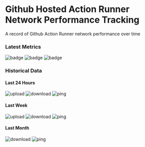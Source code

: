 # Github Hosted Action Runner Network Performance Tracking
A record of Github Action Runner network performance over time
### Latest Metrics
![badge](https://img.shields.io/badge/Upload%20Speed-2246.0%20Mb%2Fs-blue?style=flat-square&logo=appveyor) ![badge](https://img.shields.io/badge/Download%20Speed-1366.0%20Mb%2Fs-blue?style=flat-square&logo=appveyor) ![badge](https://img.shields.io/badge/Ping-9.0%20ms-blue?style=flat-square&logo=appveyor)
### Historical Data
#### Last 24 Hours 
 ![upload](https://quickchart.io/chart?c=%7B%22encoding%22%3A%22url%22%2C%22type%22%3A%22line%22%2C%22data%22%3A%7B%22labels%22%3A%5B%2207%2F29%2C+16%3A26%22%2C%2207%2F29%2C+16%3A42%22%2C%2207%2F29%2C+16%3A50%22%2C%2207%2F29%2C+16%3A55%22%2C%2207%2F29%2C+17%3A07%22%2C%2207%2F29%2C+17%3A28%22%2C%2207%2F29%2C+18%3A20%22%2C%2207%2F29%2C+18%3A36%22%2C%2207%2F29%2C+18%3A48%22%2C%2207%2F29%2C+19%3A00%22%2C%2207%2F29%2C+21%3A13%22%2C%2207%2F29%2C+22%3A36%22%2C%2207%2F29%2C+22%3A53%22%2C%2207%2F29%2C+23%3A11%22%2C%2207%2F30%2C+00%3A29%22%2C%2207%2F30%2C+00%3A52%22%2C%2207%2F30%2C+01%3A16%22%2C%2207%2F30%2C+02%3A34%22%2C%2207%2F30%2C+02%3A51%22%2C%2207%2F30%2C+03%3A08%22%2C%2207%2F30%2C+04%3A31%22%2C%2207%2F30%2C+04%3A49%22%2C%2207%2F30%2C+05%3A01%22%2C%2207%2F30%2C+05%3A21%22%2C%2207%2F30%2C+06%3A31%22%2C%2207%2F30%2C+06%3A48%22%2C%2207%2F30%2C+07%3A00%22%2C%2207%2F30%2C+07%3A17%22%2C%2207%2F30%2C+08%3A29%22%2C%2207%2F30%2C+08%3A41%22%5D%2C%22datasets%22%3A%5B%7B%22label%22%3A%22Upload+Speed%2C+Mb%2Fs%22%2C%22data%22%3A%5B1283.0%2C2401.0%2C1828.0%2C2313.0%2C1660.0%2C1650.0%2C1710.0%2C2196.0%2C2097.0%2C2052.0%2C1329.0%2C1739.0%2C2257.0%2C1594.0%2C1713.0%2C2110.0%2C1323.0%2C2106.0%2C1657.0%2C2037.0%2C2099.0%2C1413.0%2C2196.0%2C504.0%2C2423.0%2C425.0%2C2339.0%2C1440.0%2C1718.0%2C2246.0%5D%7D%5D%7D%2C%22options%22%3A%7B%22scales%22%3A%7B%22xAxes%22%3A%5B%7B%22type%22%3A%22time%22%7D%5D%7D%7D%7D&w=300&h=300&bkg=%23ffffff&devicePixelRatio=1.0&f=png)
 ![download](https://quickchart.io/chart?c=%7B%22encoding%22%3A%22url%22%2C%22type%22%3A%22line%22%2C%22data%22%3A%7B%22labels%22%3A%5B%2207%2F29%2C+16%3A26%22%2C%2207%2F29%2C+16%3A42%22%2C%2207%2F29%2C+16%3A50%22%2C%2207%2F29%2C+16%3A55%22%2C%2207%2F29%2C+17%3A07%22%2C%2207%2F29%2C+17%3A28%22%2C%2207%2F29%2C+18%3A20%22%2C%2207%2F29%2C+18%3A36%22%2C%2207%2F29%2C+18%3A48%22%2C%2207%2F29%2C+19%3A00%22%2C%2207%2F29%2C+21%3A13%22%2C%2207%2F29%2C+22%3A36%22%2C%2207%2F29%2C+22%3A53%22%2C%2207%2F29%2C+23%3A11%22%2C%2207%2F30%2C+00%3A29%22%2C%2207%2F30%2C+00%3A52%22%2C%2207%2F30%2C+01%3A16%22%2C%2207%2F30%2C+02%3A34%22%2C%2207%2F30%2C+02%3A51%22%2C%2207%2F30%2C+03%3A08%22%2C%2207%2F30%2C+04%3A31%22%2C%2207%2F30%2C+04%3A49%22%2C%2207%2F30%2C+05%3A01%22%2C%2207%2F30%2C+05%3A21%22%2C%2207%2F30%2C+06%3A31%22%2C%2207%2F30%2C+06%3A48%22%2C%2207%2F30%2C+07%3A00%22%2C%2207%2F30%2C+07%3A17%22%2C%2207%2F30%2C+08%3A29%22%2C%2207%2F30%2C+08%3A41%22%5D%2C%22datasets%22%3A%5B%7B%22label%22%3A%22Download+Speed%2C+Mb%2Fs%22%2C%22data%22%3A%5B1032.0%2C1422.0%2C1275.0%2C1272.0%2C1270.0%2C1317.0%2C1292.0%2C1349.0%2C1383.0%2C1406.0%2C667.0%2C1328.0%2C1417.0%2C1129.0%2C1344.0%2C1428.0%2C1103.0%2C1276.0%2C1339.0%2C1390.0%2C1361.0%2C1039.0%2C1242.0%2C1262.0%2C1374.0%2C1286.0%2C1365.0%2C1270.0%2C1272.0%2C1366.0%5D%7D%5D%7D%2C%22options%22%3A%7B%22scales%22%3A%7B%22xAxes%22%3A%5B%7B%22type%22%3A%22time%22%7D%5D%7D%7D%7D&w=300&h=300&bkg=%23ffffff&devicePixelRatio=1.0&f=png)
 ![ping](https://quickchart.io/chart?c=%7B%22encoding%22%3A%22url%22%2C%22type%22%3A%22line%22%2C%22data%22%3A%7B%22labels%22%3A%5B%2207%2F29%2C+16%3A26%22%2C%2207%2F29%2C+16%3A42%22%2C%2207%2F29%2C+16%3A50%22%2C%2207%2F29%2C+16%3A55%22%2C%2207%2F29%2C+17%3A07%22%2C%2207%2F29%2C+17%3A28%22%2C%2207%2F29%2C+18%3A20%22%2C%2207%2F29%2C+18%3A36%22%2C%2207%2F29%2C+18%3A48%22%2C%2207%2F29%2C+19%3A00%22%2C%2207%2F29%2C+21%3A13%22%2C%2207%2F29%2C+22%3A36%22%2C%2207%2F29%2C+22%3A53%22%2C%2207%2F29%2C+23%3A11%22%2C%2207%2F30%2C+00%3A29%22%2C%2207%2F30%2C+00%3A52%22%2C%2207%2F30%2C+01%3A16%22%2C%2207%2F30%2C+02%3A34%22%2C%2207%2F30%2C+02%3A51%22%2C%2207%2F30%2C+03%3A08%22%2C%2207%2F30%2C+04%3A31%22%2C%2207%2F30%2C+04%3A49%22%2C%2207%2F30%2C+05%3A01%22%2C%2207%2F30%2C+05%3A21%22%2C%2207%2F30%2C+06%3A31%22%2C%2207%2F30%2C+06%3A48%22%2C%2207%2F30%2C+07%3A00%22%2C%2207%2F30%2C+07%3A17%22%2C%2207%2F30%2C+08%3A29%22%2C%2207%2F30%2C+08%3A41%22%5D%2C%22datasets%22%3A%5B%7B%22label%22%3A%22Ping%2C+ms%22%2C%22data%22%3A%5B16.0%2C4.0%2C5.0%2C5.0%2C16.0%2C15.0%2C5.0%2C12.0%2C9.0%2C12.0%2C30.0%2C15.0%2C16.0%2C17.0%2C3.0%2C9.0%2C27.0%2C12.0%2C9.0%2C6.0%2C36.0%2C29.0%2C9.0%2C3.0%2C12.0%2C5.0%2C6.0%2C15.0%2C13.0%2C9.0%5D%7D%5D%7D%2C%22options%22%3A%7B%22scales%22%3A%7B%22xAxes%22%3A%5B%7B%22type%22%3A%22time%22%7D%5D%7D%7D%7D&w=300&h=300&bkg=%23ffffff&devicePixelRatio=1.0&f=png)
#### Last Week
 ![upload](https://quickchart.io/chart?c=%7B%22encoding%22%3A%22url%22%2C%22type%22%3A%22line%22%2C%22data%22%3A%7B%22labels%22%3A%5B%2207%2F29%2C+16%3A26%22%2C%2207%2F29%2C+16%3A42%22%2C%2207%2F29%2C+16%3A50%22%2C%2207%2F29%2C+16%3A55%22%2C%2207%2F29%2C+17%3A07%22%2C%2207%2F29%2C+17%3A28%22%2C%2207%2F29%2C+18%3A20%22%2C%2207%2F29%2C+18%3A36%22%2C%2207%2F29%2C+18%3A48%22%2C%2207%2F29%2C+19%3A00%22%2C%2207%2F29%2C+21%3A13%22%2C%2207%2F29%2C+22%3A36%22%2C%2207%2F29%2C+22%3A53%22%2C%2207%2F29%2C+23%3A11%22%2C%2207%2F30%2C+00%3A29%22%2C%2207%2F30%2C+00%3A52%22%2C%2207%2F30%2C+01%3A16%22%2C%2207%2F30%2C+02%3A34%22%2C%2207%2F30%2C+02%3A51%22%2C%2207%2F30%2C+03%3A08%22%2C%2207%2F30%2C+04%3A31%22%2C%2207%2F30%2C+04%3A49%22%2C%2207%2F30%2C+05%3A01%22%2C%2207%2F30%2C+05%3A21%22%2C%2207%2F30%2C+06%3A31%22%2C%2207%2F30%2C+06%3A48%22%2C%2207%2F30%2C+07%3A00%22%2C%2207%2F30%2C+07%3A17%22%2C%2207%2F30%2C+08%3A29%22%2C%2207%2F30%2C+08%3A41%22%5D%2C%22datasets%22%3A%5B%7B%22label%22%3A%22Upload+Speed%2C+Mb%2Fs%22%2C%22data%22%3A%5B1283.0%2C2401.0%2C1828.0%2C2313.0%2C1660.0%2C1650.0%2C1710.0%2C2196.0%2C2097.0%2C2052.0%2C1329.0%2C1739.0%2C2257.0%2C1594.0%2C1713.0%2C2110.0%2C1323.0%2C2106.0%2C1657.0%2C2037.0%2C2099.0%2C1413.0%2C2196.0%2C504.0%2C2423.0%2C425.0%2C2339.0%2C1440.0%2C1718.0%2C2246.0%5D%7D%5D%7D%2C%22options%22%3A%7B%22scales%22%3A%7B%22xAxes%22%3A%5B%7B%22type%22%3A%22time%22%7D%5D%7D%7D%7D&w=300&h=300&bkg=%23ffffff&devicePixelRatio=1.0&f=png)
 ![download](https://quickchart.io/chart?c=%7B%22encoding%22%3A%22url%22%2C%22type%22%3A%22line%22%2C%22data%22%3A%7B%22labels%22%3A%5B%2207%2F29%2C+16%3A26%22%2C%2207%2F29%2C+16%3A42%22%2C%2207%2F29%2C+16%3A50%22%2C%2207%2F29%2C+16%3A55%22%2C%2207%2F29%2C+17%3A07%22%2C%2207%2F29%2C+17%3A28%22%2C%2207%2F29%2C+18%3A20%22%2C%2207%2F29%2C+18%3A36%22%2C%2207%2F29%2C+18%3A48%22%2C%2207%2F29%2C+19%3A00%22%2C%2207%2F29%2C+21%3A13%22%2C%2207%2F29%2C+22%3A36%22%2C%2207%2F29%2C+22%3A53%22%2C%2207%2F29%2C+23%3A11%22%2C%2207%2F30%2C+00%3A29%22%2C%2207%2F30%2C+00%3A52%22%2C%2207%2F30%2C+01%3A16%22%2C%2207%2F30%2C+02%3A34%22%2C%2207%2F30%2C+02%3A51%22%2C%2207%2F30%2C+03%3A08%22%2C%2207%2F30%2C+04%3A31%22%2C%2207%2F30%2C+04%3A49%22%2C%2207%2F30%2C+05%3A01%22%2C%2207%2F30%2C+05%3A21%22%2C%2207%2F30%2C+06%3A31%22%2C%2207%2F30%2C+06%3A48%22%2C%2207%2F30%2C+07%3A00%22%2C%2207%2F30%2C+07%3A17%22%2C%2207%2F30%2C+08%3A29%22%2C%2207%2F30%2C+08%3A41%22%5D%2C%22datasets%22%3A%5B%7B%22label%22%3A%22Download+Speed%2C+Mb%2Fs%22%2C%22data%22%3A%5B1032.0%2C1422.0%2C1275.0%2C1272.0%2C1270.0%2C1317.0%2C1292.0%2C1349.0%2C1383.0%2C1406.0%2C667.0%2C1328.0%2C1417.0%2C1129.0%2C1344.0%2C1428.0%2C1103.0%2C1276.0%2C1339.0%2C1390.0%2C1361.0%2C1039.0%2C1242.0%2C1262.0%2C1374.0%2C1286.0%2C1365.0%2C1270.0%2C1272.0%2C1366.0%5D%7D%5D%7D%2C%22options%22%3A%7B%22scales%22%3A%7B%22xAxes%22%3A%5B%7B%22type%22%3A%22time%22%7D%5D%7D%7D%7D&w=300&h=300&bkg=%23ffffff&devicePixelRatio=1.0&f=png)
 ![ping](https://quickchart.io/chart?c=%7B%22encoding%22%3A%22url%22%2C%22type%22%3A%22line%22%2C%22data%22%3A%7B%22labels%22%3A%5B%2207%2F29%2C+16%3A26%22%2C%2207%2F29%2C+16%3A42%22%2C%2207%2F29%2C+16%3A50%22%2C%2207%2F29%2C+16%3A55%22%2C%2207%2F29%2C+17%3A07%22%2C%2207%2F29%2C+17%3A28%22%2C%2207%2F29%2C+18%3A20%22%2C%2207%2F29%2C+18%3A36%22%2C%2207%2F29%2C+18%3A48%22%2C%2207%2F29%2C+19%3A00%22%2C%2207%2F29%2C+21%3A13%22%2C%2207%2F29%2C+22%3A36%22%2C%2207%2F29%2C+22%3A53%22%2C%2207%2F29%2C+23%3A11%22%2C%2207%2F30%2C+00%3A29%22%2C%2207%2F30%2C+00%3A52%22%2C%2207%2F30%2C+01%3A16%22%2C%2207%2F30%2C+02%3A34%22%2C%2207%2F30%2C+02%3A51%22%2C%2207%2F30%2C+03%3A08%22%2C%2207%2F30%2C+04%3A31%22%2C%2207%2F30%2C+04%3A49%22%2C%2207%2F30%2C+05%3A01%22%2C%2207%2F30%2C+05%3A21%22%2C%2207%2F30%2C+06%3A31%22%2C%2207%2F30%2C+06%3A48%22%2C%2207%2F30%2C+07%3A00%22%2C%2207%2F30%2C+07%3A17%22%2C%2207%2F30%2C+08%3A29%22%2C%2207%2F30%2C+08%3A41%22%5D%2C%22datasets%22%3A%5B%7B%22label%22%3A%22Ping%2C+ms%22%2C%22data%22%3A%5B16.0%2C4.0%2C5.0%2C5.0%2C16.0%2C15.0%2C5.0%2C12.0%2C9.0%2C12.0%2C30.0%2C15.0%2C16.0%2C17.0%2C3.0%2C9.0%2C27.0%2C12.0%2C9.0%2C6.0%2C36.0%2C29.0%2C9.0%2C3.0%2C12.0%2C5.0%2C6.0%2C15.0%2C13.0%2C9.0%5D%7D%5D%7D%2C%22options%22%3A%7B%22scales%22%3A%7B%22xAxes%22%3A%5B%7B%22type%22%3A%22time%22%7D%5D%7D%7D%7D&w=300&h=300&bkg=%23ffffff&devicePixelRatio=1.0&f=png)
#### Last Month
 
 ![download](https://quickchart.io/chart?c=%7B%22encoding%22%3A%22url%22%2C%22type%22%3A%22line%22%2C%22data%22%3A%7B%22labels%22%3A%5B%2207%2F29%2C+16%3A26%22%2C%2207%2F29%2C+16%3A42%22%2C%2207%2F29%2C+16%3A50%22%2C%2207%2F29%2C+16%3A55%22%2C%2207%2F29%2C+17%3A07%22%2C%2207%2F29%2C+17%3A28%22%2C%2207%2F29%2C+18%3A20%22%2C%2207%2F29%2C+18%3A36%22%2C%2207%2F29%2C+18%3A48%22%2C%2207%2F29%2C+19%3A00%22%2C%2207%2F29%2C+21%3A13%22%2C%2207%2F29%2C+22%3A36%22%2C%2207%2F29%2C+22%3A53%22%2C%2207%2F29%2C+23%3A11%22%2C%2207%2F30%2C+00%3A29%22%2C%2207%2F30%2C+00%3A52%22%2C%2207%2F30%2C+01%3A16%22%2C%2207%2F30%2C+02%3A34%22%2C%2207%2F30%2C+02%3A51%22%2C%2207%2F30%2C+03%3A08%22%2C%2207%2F30%2C+04%3A31%22%2C%2207%2F30%2C+04%3A49%22%2C%2207%2F30%2C+05%3A01%22%2C%2207%2F30%2C+05%3A21%22%2C%2207%2F30%2C+06%3A31%22%2C%2207%2F30%2C+06%3A48%22%2C%2207%2F30%2C+07%3A00%22%2C%2207%2F30%2C+07%3A17%22%2C%2207%2F30%2C+08%3A29%22%2C%2207%2F30%2C+08%3A41%22%5D%2C%22datasets%22%3A%5B%7B%22label%22%3A%22Download+Speed%2C+Mb%2Fs%22%2C%22data%22%3A%5B1032.0%2C1422.0%2C1275.0%2C1272.0%2C1270.0%2C1317.0%2C1292.0%2C1349.0%2C1383.0%2C1406.0%2C667.0%2C1328.0%2C1417.0%2C1129.0%2C1344.0%2C1428.0%2C1103.0%2C1276.0%2C1339.0%2C1390.0%2C1361.0%2C1039.0%2C1242.0%2C1262.0%2C1374.0%2C1286.0%2C1365.0%2C1270.0%2C1272.0%2C1366.0%5D%7D%5D%7D%2C%22options%22%3A%7B%22scales%22%3A%7B%22xAxes%22%3A%5B%7B%22type%22%3A%22time%22%7D%5D%7D%7D%7D&w=300&h=300&bkg=%23ffffff&devicePixelRatio=1.0&f=png)
 ![ping](https://quickchart.io/chart?c=%7B%22encoding%22%3A%22url%22%2C%22type%22%3A%22line%22%2C%22data%22%3A%7B%22labels%22%3A%5B%2207%2F29%2C+16%3A26%22%2C%2207%2F29%2C+16%3A42%22%2C%2207%2F29%2C+16%3A50%22%2C%2207%2F29%2C+16%3A55%22%2C%2207%2F29%2C+17%3A07%22%2C%2207%2F29%2C+17%3A28%22%2C%2207%2F29%2C+18%3A20%22%2C%2207%2F29%2C+18%3A36%22%2C%2207%2F29%2C+18%3A48%22%2C%2207%2F29%2C+19%3A00%22%2C%2207%2F29%2C+21%3A13%22%2C%2207%2F29%2C+22%3A36%22%2C%2207%2F29%2C+22%3A53%22%2C%2207%2F29%2C+23%3A11%22%2C%2207%2F30%2C+00%3A29%22%2C%2207%2F30%2C+00%3A52%22%2C%2207%2F30%2C+01%3A16%22%2C%2207%2F30%2C+02%3A34%22%2C%2207%2F30%2C+02%3A51%22%2C%2207%2F30%2C+03%3A08%22%2C%2207%2F30%2C+04%3A31%22%2C%2207%2F30%2C+04%3A49%22%2C%2207%2F30%2C+05%3A01%22%2C%2207%2F30%2C+05%3A21%22%2C%2207%2F30%2C+06%3A31%22%2C%2207%2F30%2C+06%3A48%22%2C%2207%2F30%2C+07%3A00%22%2C%2207%2F30%2C+07%3A17%22%2C%2207%2F30%2C+08%3A29%22%2C%2207%2F30%2C+08%3A41%22%5D%2C%22datasets%22%3A%5B%7B%22label%22%3A%22Ping%2C+ms%22%2C%22data%22%3A%5B16.0%2C4.0%2C5.0%2C5.0%2C16.0%2C15.0%2C5.0%2C12.0%2C9.0%2C12.0%2C30.0%2C15.0%2C16.0%2C17.0%2C3.0%2C9.0%2C27.0%2C12.0%2C9.0%2C6.0%2C36.0%2C29.0%2C9.0%2C3.0%2C12.0%2C5.0%2C6.0%2C15.0%2C13.0%2C9.0%5D%7D%5D%7D%2C%22options%22%3A%7B%22scales%22%3A%7B%22xAxes%22%3A%5B%7B%22type%22%3A%22time%22%7D%5D%7D%7D%7D&w=300&h=300&bkg=%23ffffff&devicePixelRatio=1.0&f=png)
